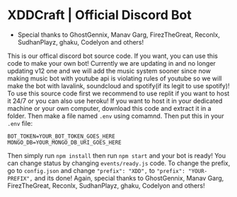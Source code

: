 # XDDCraft | Official Discord Bot
- Special thanks to GhostGennix, Manav Garg, FirezTheGreat, Reconlx, SudhanPlayz, ghaku, Codelyon and others!

This is our offical discord bot source code. If you want, you can use this code to make your own bot! Currently we are updating in and no longer updating v12 one and we will add the music system sooner since now making music bot with youtube api is violating rules of youtube so we will make the bot with lavalink, soundcloud and spotify(if its legit to use spotify)! To use this source code first we recommend to use replit if you want to host it 24/7 or you can also use heroku! If you want to host it in your dedicated machine or your own computer, download this code and extract it in a folder. Then make a file named `.env` using comamnd. Then put this in your `.env` file:
```
BOT_TOKEN=YOUR_BOT_TOKEN_GOES_HERE
MONGO_DB=YOUR_MONGO_DB_URI_GOES_HERE
```
Then simply run `npm install` then run `npm start` and your bot is ready! You can change status by changing `events/ready.js` code. To change the prefix, go to `config.json` and change `"prefix": "XDD",` to `"prefix": "YOUR-PREFIX",` and its done! Again, special thanks to GhostGennix, Manav Garg, FirezTheGreat, Reconlx, SudhanPlayz, ghaku, Codelyon and others!